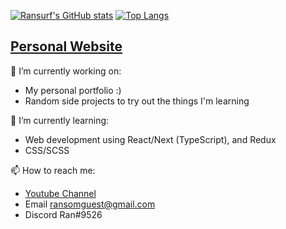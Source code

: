  [![Ransurf's GitHub stats](https://github-readme-stats.vercel.app/api?username=ransurf&count_private=true)](https://github.com/anuraghazra/github-readme-stats)
[![Top Langs](https://github-readme-stats.vercel.app/api/top-langs/?username=ransurf&layout=compact)](https://github.com/anuraghazra/github-readme-stats)

## [Personal Website](https://www.johnmavrick.tech/)

🔭 I’m currently working on:
- My personal portfolio :)
- Random side projects to try out the things I'm learning

🌱 I’m currently learning:
- Web development using React/Next (TypeScript), and Redux
- CSS/SCSS

📫 How to reach me:
- [Youtube Channel](https://www.youtube.com/channel/UC_nJ4PiyzE26LX-FmrnvCfQ)
- Email ransomguest@gmail.com
- Discord Ran#9526

<!--
**ransurf/ransurf** is a ✨ _special_ ✨ repository because its `README.md` (this file) appears on your GitHub profile.

Here are some ideas to get you started:


- 👯 I’m looking to collaborate on ...
- 🤔 I’m looking for help with ...
- 💬 Ask me about ...
- 📫 How to reach me: ...
- 😄 Pronouns: ...
- ⚡ Fun fact: ...
-->
